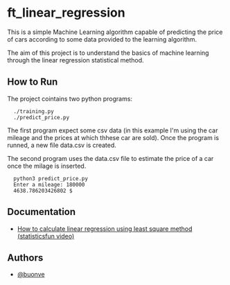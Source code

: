 
# ft_linear_regression

This is a simple Machine Learning algorithm capable of predicting the price of cars according to some data provided to the learning algorithm.

The aim of this project is to understand the basics of machine learning through the linear regression statistical method.



## How to Run

The project cointains two python programs:

```
  ./training.py
  ./predict_price.py
```
The first program expect some csv data (in this example I'm using the car mileage and the prices at which thhese car are sold).
Once the program is runned, a new file data.csv is created.

The second program uses the data.csv file to estimate the price of a car once the milage is inserted.

```
  python3 predict_price.py
  Enter a mileage: 180000
  4638.786203426802 $
```
    
## Documentation

 - [How to calculate linear regression using least square method (statisticsfun video)](https://www.youtube.com/watch?v=JvS2triCgOY)


## Authors

- [@buonve](https://www.github.com/buonve)
